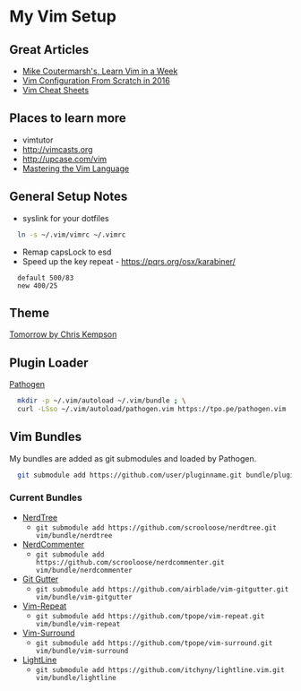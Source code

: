 # My Vim Setup

## Great Articles

- [Mike Coutermarsh's, Learn Vim in a Week](https://mikecoutermarsh.com/learning-vim-in-a-week/)
- [Vim Configuration From Scratch in 2016](http://marcgg.com/blog/2016/03/01/vimrc-example/)
- [Vim Cheat Sheets](http://www.glump.net/files/2012/08/vi-vim-cheat-sheet-and-tutorial.pdf)

## Places to learn more

- vimtutor
- http://vimcasts.org
- http://upcase.com/vim
- [Mastering the Vim Language](https://www.youtube.com/watch?v=wlR5gYd6um0)

## General Setup Notes

- syslink for your dotfiles

```bash
  ln -s ~/.vim/vimrc ~/.vimrc
```

- Remap capsLock to esd
- Speed up the key repeat - https://pqrs.org/osx/karabiner/

```
  default 500/83
  new 400/25
```

## Theme

[Tomorrow by Chris Kempson](https://github.com/chriskempson/tomorrow-theme)

## Plugin Loader

[Pathogen](https://github.com/tpope/vim-pathogen)

```bash
  mkdir -p ~/.vim/autoload ~/.vim/bundle ; \
  curl -LSso ~/.vim/autoload/pathogen.vim https://tpo.pe/pathogen.vim
```

## Vim Bundles

My bundles are added as git submodules and loaded by Pathogen.

```bash
  git submodule add https://github.com/user/pluginname.git bundle/pluginname
```

### Current Bundles

- [NerdTree](https://github.com/scrooloose/nerdtree)
  - `git submodule add https://github.com/scrooloose/nerdtree.git vim/bundle/nerdtree`
- [NerdCommenter](https://github.com/scrooloose/nerdcommenter)
  - `git submodule add https://github.com/scrooloose/nerdcommenter.git vim/bundle/nerdcommenter`
- [Git Gutter](https://github.com/airblade/vim-gitgutter)
  - `git submodule add https://github.com/airblade/vim-gitgutter.git vim/bundle/vim-gitgutter`
- [Vim-Repeat]()
  - `git submodule add https://github.com/tpope/vim-repeat.git vim/bundle/vim-repeat`
- [Vim-Surround]()
  - `git submodule add https://github.com/tpope/vim-surround.git vim/bundle/vim-surround`
- [LightLine]()
  - `git submodule add https://github.com/itchyny/lightline.vim.git vim/bundle/lightline`
